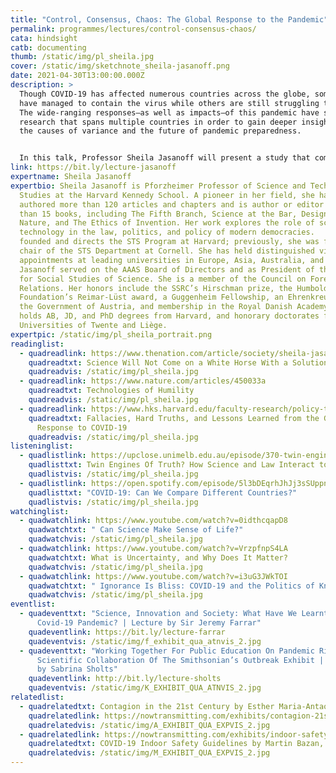 ```yaml
---
title: "Control, Consensus, Chaos: The Global Response to the Pandemic"
permalink: programmes/lectures/control-consensus-chaos/
cata: hindsight
catb: documenting
thumb: /static/img/pl_sheila.jpg
cover: /static/img/sketchnote_sheila-jasanoff.png
date: 2021-04-30T13:00:00.000Z
description: >
  Though COVID-19 has affected numerous countries across the globe, some nations
  have managed to contain the virus while others are still struggling to do so.
  The wide-ranging responses—as well as impacts—of this pandemic have spurred
  research that spans multiple countries in order to gain deeper insights into
  the causes of variance and the future of pandemic preparedness.


  In this talk, Professor Sheila Jasanoff will present a study that compared pandemic responses in eighteen countries. Research teams in each country have closely followed the crisis in three interlocking sectors—health, economy, politics—providing vital information on how and why Covid-19 has produced such different outcomes and what policy-makers can do moving forward. Jasanoff, who co-directed the study, will talk about the most surprising findings from this massive undertaking and discuss how they can inform our understanding of the human impacts of the pandemic.
link: https://bit.ly/lecture-jasanoff
expertname: Sheila Jasanoff
expertbio: Sheila Jasanoff is Pforzheimer Professor of Science and Technology
  Studies at the Harvard Kennedy School. A pioneer in her field, she has
  authored more than 120 articles and chapters and is author or editor of more
  than 15 books, including The Fifth Branch, Science at the Bar, Designs on
  Nature, and The Ethics of Invention. Her work explores the role of science and
  technology in the law, politics, and policy of modern democracies.   She
  founded and directs the STS Program at Harvard; previously, she was founding
  chair of the STS Department at Cornell. She has held distinguished visiting
  appointments at leading universities in Europe, Asia, Australia, and the US.
  Jasanoff served on the AAAS Board of Directors and as President of the Society
  for Social Studies of Science. She is a member of the Council on Foreign
  Relations. Her honors include the SSRC’s Hirschman prize, the Humboldt
  Foundation’s Reimar-Lüst award, a Guggenheim Fellowship, an Ehrenkreuz from
  the Government of Austria, and membership in the Royal Danish Academy. She
  holds AB, JD, and PhD degrees from Harvard, and honorary doctorates from the
  Universities of Twente and Liège.
expertpic: /static/img/pl_sheila_portrait.png
readinglist:
  - quadreadlink: https://www.thenation.com/article/society/sheila-jasanoff-interview-coronavirus/
    quadreadtxt: Science Will Not Come on a White Horse With a Solution
    quadreadvis: /static/img/pl_sheila.jpg
  - quadreadlink: https://www.nature.com/articles/450033a
    quadreadtxt: Technologies of Humility
    quadreadvis: /static/img/pl_sheila.jpg
  - quadreadlink: https://www.hks.harvard.edu/faculty-research/policy-topics/health/fallacies-hard-truths-and-lessons-learned-global-response
    quadreadtxt: Fallacies, Hard Truths, and Lessons Learned from the Global
      Response to COVID-19
    quadreadvis: /static/img/pl_sheila.jpg
listeninglist:
  - quadlistlink: https://upclose.unimelb.edu.au/episode/370-twin-engines-truth-how-science-and-law-interact-construct-our-world
    quadlisttxt: Twin Engines Of Truth? How Science and Law Interact to Construct Our World
    quadlistvis: /static/img/pl_sheila.jpg
  - quadlistlink: https://open.spotify.com/episode/5l3bDEqrhJhJj3sSUppndY?si=ldL-e0_mRS6xg4gfm92IlQ
    quadlisttxt: "COVID-19: Can We Compare Different Countries?"
    quadlistvis: /static/img/pl_sheila.jpg
watchinglist:
  - quadwatchlink: https://www.youtube.com/watch?v=0idthcqapD8
    quadwatchtxt: " Can Science Make Sense of Life?"
    quadwatchvis: /static/img/pl_sheila.jpg
  - quadwatchlink: https://www.youtube.com/watch?v=VrzpfnpS4LA
    quadwatchtxt: What is Uncertainty, and Why Does It Matter?
    quadwatchvis: /static/img/pl_sheila.jpg
  - quadwatchlink: https://www.youtube.com/watch?v=i3uG3JWkTOI
    quadwatchtxt: " Ignorance Is Bliss: COVID-19 and the Politics of Knowledge"
    quadwatchvis: /static/img/pl_sheila.jpg
eventlist:
  - quadeventtxt: "Science, Innovation and Society: What Have We Learnt From the
      Covid-19 Pandemic? | Lecture by Sir Jeremy Farrar"
    quadeventlink: https://bit.ly/lecture-farrar
    quadeventvis: /static/img/f_exhibit_qua_atnvis_2.jpg
  - quadeventtxt: "Working Together For Public Education On Pandemic Risks: The
      Scientific Collaboration Of The Smithsonian’s Outbreak Exhibit | Lecture
      by Sabrina Sholts"
    quadeventlink: http://bit.ly/lecture-sholts
    quadeventvis: /static/img/K_EXHIBIT_QUA_ATNVIS_2.jpg
relatedlist:
  - quadrelatedtxt: Contagion in the 21st Century by Esther Maria-Antao
    quadrelatedlink: https://nowtransmitting.com/exhibits/contagion-21st-century/
    quadrelatedvis: /static/img/A_EXHIBIT_QUA_EXPVIS_2.jpg
  - quadrelatedlink: https://nowtransmitting.com/exhibits/indoor-safety-guidelines/
    quadrelatedtxt: COVID-19 Indoor Safety Guidelines by Martin Bazan, John Bush, Kasim Khan
    quadrelatedvis: /static/img/M_EXHIBIT_QUA_EXPVIS_2.jpg
---
```

